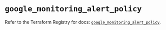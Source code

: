 # `google_monitoring_alert_policy`

Refer to the Terraform Registry for docs: [`google_monitoring_alert_policy`](https://registry.terraform.io/providers/hashicorp/google/6.33.0/docs/resources/monitoring_alert_policy).
